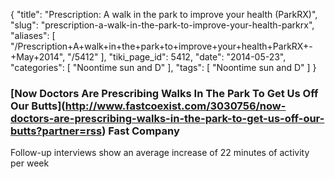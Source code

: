{
    "title": "Prescription: A walk in the park to improve your health (ParkRX)",
    "slug": "prescription-a-walk-in-the-park-to-improve-your-health-parkrx",
    "aliases": [
        "/Prescription+A+walk+in+the+park+to+improve+your+health+ParkRX+-+May+2014",
        "/5412"
    ],
    "tiki_page_id": 5412,
    "date": "2014-05-23",
    "categories": [
        "Noontime sun and D"
    ],
    "tags": [
        "Noontime sun and D"
    ]
}


### [Now Doctors Are Prescribing Walks In The Park To Get Us Off Our Butts\](http://www.fastcoexist.com/3030756/now-doctors-are-prescribing-walks-in-the-park-to-get-us-off-our-butts?partner=rss) Fast Company

Follow-up interviews show an average increase of 22 minutes of activity per week